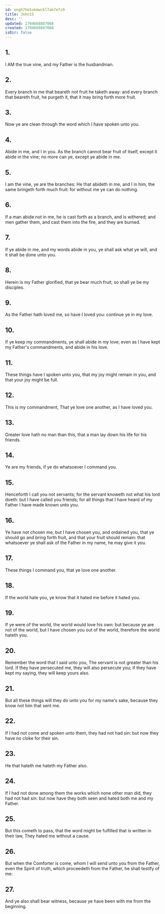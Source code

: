 ```yaml
---
id: ongh7hm1ukmwckl7ak7e7z9
title: John15
desc: ''
updated: 1704668887068
created: 1704668887068
isDir: false
---
```

## 1.
I AM the true vine, and my Father is the husbandman.
## 2.
Every branch in me that beareth not fruit he taketh away: and every branch that beareth fruit, he purgeth it, that it may bring forth more fruit.
## 3.
Now ye are clean through the word which I have spoken unto you.
## 4.
Abide in me, and I in you. As the branch cannot bear fruit of itself, except it abide in the vine; no more can ye, except ye abide in me.
## 5.
I am the vine, ye are the branches: He that abideth in me, and I in him, the same bringeth forth much fruit: for without me ye can do nothing.
## 6.
If a man abide not in me, he is cast forth as a branch, and is withered; and men gather them, and cast them into the fire, and they are burned.
## 7.
If ye abide in me, and my words abide in you, ye shall ask what ye will, and it shall be done unto you.
## 8.
Herein is my Father glorified, that ye bear much fruit; so shall ye be my disciples.
## 9.
As the Father hath loved me, so have I loved you: continue ye in my love.
## 10.
If ye keep my commandments, ye shall abide in my love; even as I have kept my Father's commandments, and abide in his love.
## 11.
These things have I spoken unto you, that my joy might remain in you, and that your joy might be full.
## 12.
This is my commandment, That ye love one another, as I have loved you.
## 13.
Greater love hath no man than this, that a man lay down his life for his friends.
## 14.
Ye are my friends, if ye do whatsoever I command you.
## 15.
Henceforth I call you not servants; for the servant knoweth not what his lord doeth: but I have called you friends; for all things that I have heard of my Father I have made known unto you.
## 16.
Ye have not chosen me, but I have chosen you, and ordained you, that ye should go and bring forth fruit, and that your fruit should remain: that whatsoever ye shall ask of the Father in my name, he may give it you.
## 17.
These things I command you, that ye love one another.
## 18.
If the world hate you, ye know that it hated me before it hated you.
## 19.
If ye were of the world, the world would love his own: but because ye are not of the world, but I have chosen you out of the world, therefore the world hateth you.
## 20.
Remember the word that I said unto you, The servant is not greater than his lord. If they have persecuted me, they will also persecute you; if they have kept my saying, they will keep yours also.
## 21.
But all these things will they do unto you for my name's sake, because they know not him that sent me.
## 22.
If I had not come and spoken unto them, they had not had sin: but now they have no cloke for their sin.
## 23.
He that hateth me hateth my Father also.
## 24.
If I had not done among them the works which none other man did, they had not had sin: but now have they both seen and hated both me and my Father.
## 25.
But this cometh to pass, that the word might be fulfilled that is written in their law, They hated me without a cause.
## 26.
But when the Comforter is come, whom I will send unto you from the Father, even the Spirit of truth, which proceedeth from the Father, he shall testify of me:
## 27.
And ye also shall bear witness, because ye have been with me from the beginning.
